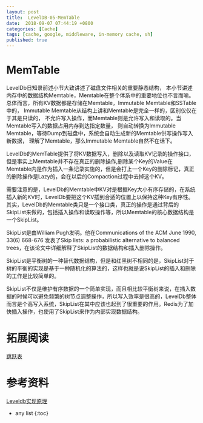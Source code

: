```yaml
---
layout: post
title:  LevelDB-05-MemTable
date:  2018-09-07 07:44:19 +0800
categories: [Cache]
tags: [cache, google, middleware, in-memory cache, sh]
published: true
---
```


# MemTable 

LevelDb日知录前述小节大致讲述了磁盘文件相关的重要静态结构，
本小节讲述内存中的数据结构Memtable，Memtable在整个体系中的重要地位也不言而喻。
总体而言，所有KV数据都是存储在Memtable，Immutable Memtable和SSTable中的，
Immutable Memtable从结构上讲和Memtable是完全一样的，区别仅仅在于其是只读的，
不允许写入操作，而Memtable则是允许写入和读取的。当Memtable写入的数据占用内存到达指定数量，
则自动转换为Immutable Memtable，等待Dump到磁盘中，系统会自动生成新的Memtable供写操作写入新数据，
理解了Memtable，那么Immutable Memtable自然不在话下。
  
LevelDb的MemTable提供了将KV数据写入，删除以及读取KV记录的操作接口，但是事实上Memtable并不存在真正的删除操作,删除某个Key的Value在Memtable内是作为插入一条记录实施的，但是会打上一个Key的删除标记，真正的删除操作是Lazy的，会在以后的Compaction过程中去掉这个KV。
  
需要注意的是，LevelDb的Memtable中KV对是根据Key大小有序存储的，在系统插入新的KV时，LevelDb要把这个KV插到合适的位置上以保持这种Key有序性。其实，LevelDb的Memtable类只是一个接口类，真正的操作是通过背后的SkipList来做的，包括插入操作和读取操作等，所以Memtable的核心数据结构是一个SkipList。
  
SkipList是由William Pugh发明。他在Communications of the ACM June 1990, 33(6) 668-676 发表了Skip lists: a probabilistic alternative to balanced trees，在该论文中详细解释了SkipList的数据结构和插入删除操作。
  
SkipList是平衡树的一种替代数据结构，但是和红黑树不相同的是，SkipList对于树的平衡的实现是基于一种随机化的算法的，这样也就是说SkipList的插入和删除的工作是比较简单的。
 
SkipList不仅是维护有序数据的一个简单实现，而且相比较平衡树来说，在插入数据的时候可以避免频繁的树节点调整操作，所以写入效率是很高的，LevelDb整体而言是个高写入系统，SkipList在其中应该也起到了很重要的作用。Redis为了加快插入操作，也使用了SkipList来作为内部实现数据结构。

# 拓展阅读

[跳跃表](https://houbb.github.io/2019/02/13/datastruct-skiplist)

# 参考资料

[Leveldb实现原理](https://www.cnblogs.com/zhihaowu/p/7884424.html)

* any list
{:toc}